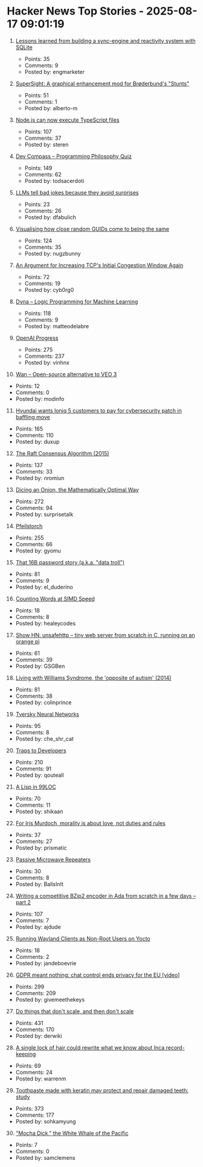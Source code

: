# Hacker News Top Stories - 2025-08-17 09:01:19

1. [Lessons learned from building a sync-engine and reactivity system with SQLite](https://www.finkelstein.fr/sqlite-sync-engine-with-reactivity)
   - Points: 35
   - Comments: 9
   - Posted by: engmarketer

2. [SuperSight: A graphical enhancement mod for Brøderbund's "Stunts"](https://marnetto.net/2025/02/20/broderbund-stunts-1)
   - Points: 51
   - Comments: 1
   - Posted by: alberto-m

3. [Node.js can now execute TypeScript files](https://nodejs.org/en/blog/release/v22.18.0)
   - Points: 107
   - Comments: 37
   - Posted by: steren

4. [Dev Compass – Programming Philosophy Quiz](https://treeform.github.io/devcompas/)
   - Points: 149
   - Comments: 62
   - Posted by: todsacerdoti

5. [LLMs tell bad jokes because they avoid surprises](https://danfabulich.medium.com/llms-tell-bad-jokes-because-they-avoid-surprises-7f111aac4f96)
   - Points: 23
   - Comments: 26
   - Posted by: dfabulich

6. [Visualising how close random GUIDs come to being the same](https://www.guidsmash.com)
   - Points: 124
   - Comments: 35
   - Posted by: nugzbunny

7. [An Argument for Increasing TCP's Initial Congestion Window Again](https://jeclark.net/articles/tcp-initcwnd/?tag=performance)
   - Points: 72
   - Comments: 19
   - Posted by: cyb0rg0

8. [Dyna – Logic Programming for Machine Learning](https://dyna.org/)
   - Points: 118
   - Comments: 9
   - Posted by: matteodelabre

9. [OpenAI Progress](https://progress.openai.com)
   - Points: 275
   - Comments: 237
   - Posted by: vinhnx

10. [Wan – Open-source alternative to VEO 3](https://github.com/Wan-Video/Wan2.2)
   - Points: 12
   - Comments: 0
   - Posted by: modinfo

11. [Hyundai wants loniq 5 customers to pay for cybersecurity patch in baffling move](https://www.neowin.net/news/hyundai-wants-ioniq-5-customers-to-pay-for-cybersecurity-patch-in-baffling-move/)
   - Points: 165
   - Comments: 110
   - Posted by: duxup

12. [The Raft Consensus Algorithm (2015)](https://raft.github.io/)
   - Points: 137
   - Comments: 33
   - Posted by: nromiun

13. [Dicing an Onion, the Mathematically Optimal Way](https://pudding.cool/2025/08/onions/)
   - Points: 272
   - Comments: 94
   - Posted by: surprisetalk

14. [Pfeilstorch](https://en.wikipedia.org/wiki/Pfeilstorch)
   - Points: 255
   - Comments: 66
   - Posted by: gyomu

15. [That 16B password story (a.k.a. "data troll")](https://www.troyhunt.com/that-16-billion-password-story-aka-data-troll/)
   - Points: 81
   - Comments: 9
   - Posted by: el_duderino

16. [Counting Words at SIMD Speed](https://healeycodes.com/counting-words-at-simd-speed)
   - Points: 18
   - Comments: 8
   - Posted by: healeycodes

17. [Show HN: unsafehttp – tiny web server from scratch in C, running on an orange pi](http://unsafehttp.benren.au)
   - Points: 61
   - Comments: 39
   - Posted by: GSGBen

18. [Living with Williams Syndrome, the 'opposite of autism' (2014)](https://www.bbc.com/news/health-26888280)
   - Points: 81
   - Comments: 38
   - Posted by: colinprince

19. [Tversky Neural Networks](https://gonzoml.substack.com/p/tversky-neural-networks)
   - Points: 95
   - Comments: 8
   - Posted by: che_shr_cat

20. [Traps to Developers](https://qouteall.fun/qouteall-blog/2025/Traps%20to%20Developers)
   - Points: 210
   - Comments: 91
   - Posted by: qouteall

21. [A Lisp in 99LOC](https://github.com/Robert-van-Engelen/tinylisp)
   - Points: 70
   - Comments: 11
   - Posted by: shikaan

22. [For Iris Murdoch, morality is about love, not duties and rules](https://aeon.co/essays/for-iris-murdoch-morality-is-about-love-not-duties-and-rules)
   - Points: 37
   - Comments: 27
   - Posted by: prismatic

23. [Passive Microwave Repeaters](https://computer.rip/2025-08-16-passive-microwave-repeaters.html)
   - Points: 30
   - Comments: 8
   - Posted by: BallsInIt

24. [Writing a competitive BZip2 encoder in Ada from scratch in a few days – part 2](https://gautiersblog.blogspot.com/2025/07/writing-bzip2-encoder-in-ada-from.html)
   - Points: 107
   - Comments: 7
   - Posted by: ajdude

25. [Running Wayland Clients as Non-Root Users on Yocto](https://embeddeduse.com/2025/08/11/running-wayland-clients-as-non-root-users/)
   - Points: 18
   - Comments: 2
   - Posted by: jandeboevrie

26. [GDPR meant nothing: chat control ends privacy for the EU [video]](https://www.youtube.com/watch?v=3NyUgv6dpJc)
   - Points: 299
   - Comments: 209
   - Posted by: givemeethekeys

27. [Do things that don't scale, and then don't scale](https://derwiki.medium.com/do-things-that-dont-scale-and-then-don-t-scale-9fd2cd7e2156)
   - Points: 431
   - Comments: 170
   - Posted by: derwiki

28. [A single lock of hair could rewrite what we know about Inca record-keeping](https://www.science.org/content/article/single-lock-hair-could-rewrite-what-we-know-about-inca-record-keeping)
   - Points: 69
   - Comments: 24
   - Posted by: warrenm

29. [Toothpaste made with keratin may protect and repair damaged teeth: study](https://www.kcl.ac.uk/news/toothpaste-made-from-hair-provides-natural-root-to-repair-teeth)
   - Points: 373
   - Comments: 177
   - Posted by: sohkamyung

30. ["Mocha Dick," the White Whale of the Pacific](https://lithub.com/on-mocha-dick-the-white-whale-of-the-pacific-that-influenced-herman-melville/)
   - Points: 7
   - Comments: 0
   - Posted by: samclemens

